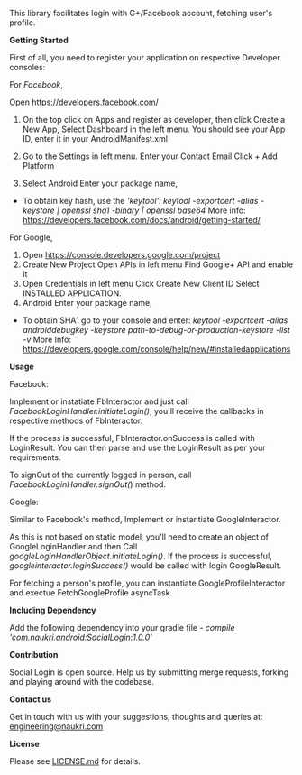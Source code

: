 This library facilitates login with G+/Facebook account, fetching user's profile.

**Getting Started**	

First of all, you need to register your application on respective Developer consoles:

For _Facebook_,

Open https://developers.facebook.com/
1. On the top click on Apps and register as developer, then click Create a New App, Select Dashboard in the left menu. You should see your App ID, enter it in your AndroidManifest.xml

    <meta-data
        android:name="com.facebook.sdk.ApplicationId"
        android:value="**App ID**"
    />
2. Go to the Settings in left menu. Enter your Contact Email Click + Add Platform 
3. Select Android Enter your package name,
* To obtain key hash, use the *'keytool': keytool -exportcert -alias -keystore | openssl sha1 -binary | openssl base64*
More info: https://developers.facebook.com/docs/android/getting-started/

For Google,

1. Open https://console.developers.google.com/project 
2. Create New Project Open APIs in left menu Find Google+ API and enable it 
3. Open Credentials in left menu Click Create New Client ID Select INSTALLED APPLICATION.
4. Android Enter your package name,
* To obtain SHA1 go to your console and enter: 
*keytool -exportcert -alias androiddebugkey -keystore path-to-debug-or-production-keystore -list -v*
More Info: https://developers.google.com/console/help/new/#installedapplications

**Usage**

Facebook:

Implement or instatiate FbInteractor and just call *FacebookLoginHandler.initiateLogin()*, you'll receive the callbacks in respective methods of FbInteractor. 

If the process is successful, FbInteractor.onSuccess is called with LoginResult. You can then parse and use the LoginResult as per your requirements.

To signOut of the currently logged in person, call *FacebookLoginHandler.signOut(*) method.

Google:

Similar to Facebook's method, Implement or instantiate GoogleInteractor.

As this is not based on static model, you'll need to create an object of GoogleLoginHandler and then Call *googleLoginHandlerObject.initiateLogin()*. If the process is successful, *googleinteractor.loginSuccess()* would be called with login GoogleResult.

For fetching a person's profile, you can instantiate GoogleProfileInteractor and exectue FetchGoogleProfile asyncTask.

**Including Dependency**

Add the following dependency into your gradle file - 
_compile 'com.naukri.android:SocialLogin:1.0.0'_

**Contribution**

Social Login is open source. Help us by submitting merge requests, forking and playing around with the codebase.

**Contact us**

Get in touch with us with your suggestions, thoughts and queries at: engineering@naukri.com

**License**

Please see [LICENSE.md](LICENSE.md) for details.

